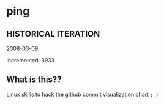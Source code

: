 # ping

## HISTORICAL ITERATION
2008-03-09

Incremented: 3933

## What is this?? 
Linux skills to hack the github commit visualization chart `;-)`

